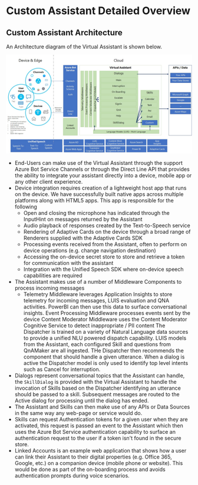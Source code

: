 # Custom Assistant Detailed Overview

## Custom Assistant Architecture

An Architecture diagram of the Virtual Assistant is shown below.

![Virtual Assistant Architecture](./media/virtualassistant-architecture.jpg)

- End-Users can make use of the Virtual Assistant through the support Azure Bot Service Channels or through the Direct Line API that provides the ability to integrate your assistant directly into a device, mobile app or any other client experience.
- Device integration requires creation of a lightweight host app that runs on the device. We have successfully built native apps across multiple platforms along with HTML5 apps. This app is responsible for the following
    - Open and closing the microphone has indicated through the InputHint on messages returned by the Assistant
    - Audio playback of responses created by the Text-to-Speech service
    - Rendering of Adaptive Cards on the device through a broad range of Renderers supplied with the Adaptive Cards SDK
    - Processing events received from the Assistant, often to perform on device operations (e.g. change navigation destination)
    - Accessing the on-device secret store to store and retrieve a token for communication with the assistant
    - Integration with the Unified Speech SDK where on-device speech capabilities are required
- The Assistant makes use of a number of Middleware Components to process incoming messages
    - Telemetry Middleware leverages Application Insights to store telemetry for incoming messages, LUIS evaluation and QNA activities. PowerBI can then use this data to surface conversational insights.
    Event Processing Middleware processes events sent by the device
    Content Moderator Middleware uses the Content Moderator Cognitive Service to detect inappropriate / PII content
    The Dispatcher is trained on a variety of Natural Language data sources to provide a unified NLU powered dispatch capability. LUIS models from the Assistant, each configured Skill and questions from QnAMaker are all ingested. THe Dispatcher then recommends the component that should handle a given utterance. When a dialog is active the Dispatcher model is only used to identify top level intents such as Cancel for interruption.
- Dialogs represent conversational topics that the Assistant can handle, the `SkillDialog` is provided with the Virtual Assistant to handle the invocation of Skills based on the Dispatcher identifying an utterance should be passed to a skill. Subsequent messages are routed to the Active dialog for processing until the dialog has ended.
- The Assistant and Skills can then make use of any APIs or Data Sources in the same way any web-page or service would do.
- Skills can request Authentication tokens for a given user when they are activated, this request is passed an event to the Assistant which then uses the Azure Bot Service authentication capability to surface an authentication request to the user if a token isn't found in the secure store.
- Linked Accounts is an example web application that shows how a user can link their Assistant to their digital properties (e.g. Office 365, Google, etc.) on a companion device (mobile phone or website). This would be done as part of the on-boarding process and avoids authentication prompts during voice scenarios.
